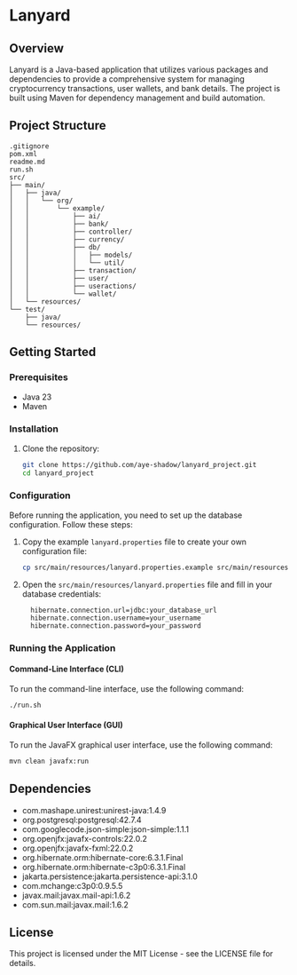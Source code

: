 # Lanyard

## Overview

Lanyard is a Java-based application that utilizes various packages and dependencies to provide a comprehensive system for managing cryptocurrency transactions, user wallets, and bank details. The project is built using Maven for dependency management and build automation.

## Project Structure

```
.gitignore  
pom.xml  
readme.md  
run.sh  
src/
├── main/
│   ├── java/
│   │   └── org/
│   │       └── example/
│   │           ├── ai/
│   │           ├── bank/
│   │           ├── controller/
│   │           ├── currency/
│   │           ├── db/
│   │           │   ├── models/
│   │           │   └── util/
│   │           ├── transaction/
│   │           ├── user/
│   │           ├── useractions/
│   │           └── wallet/
│   └── resources/
└── test/
    ├── java/
    └── resources/
```

## Getting Started

### Prerequisites

- Java 23
- Maven

### Installation

1. Clone the repository:
    ```sh
    git clone https://github.com/aye-shadow/lanyard_project.git
    cd lanyard_project
    ```

### Configuration

Before running the application, you need to set up the database configuration. Follow these steps:

1. Copy the example `lanyard.properties` file to create your own configuration file:
    ```sh
    cp src/main/resources/lanyard.properties.example src/main/resources/lanyard.properties
    ```

2. Open the `src/main/resources/lanyard.properties` file and fill in your database credentials:
    ```properties
      hibernate.connection.url=jdbc:your_database_url
      hibernate.connection.username=your_username
      hibernate.connection.password=your_password
    ```

### Running the Application

#### Command-Line Interface (CLI)

To run the command-line interface, use the following command:

```sh
./run.sh
```

#### Graphical User Interface (GUI)

To run the JavaFX graphical user interface, use the following command:

```sh
mvn clean javafx:run
```

## Dependencies

- com.mashape.unirest:unirest-java:1.4.9
- org.postgresql:postgresql:42.7.4
- com.googlecode.json-simple:json-simple:1.1.1
- org.openjfx:javafx-controls:22.0.2
- org.openjfx:javafx-fxml:22.0.2
- org.hibernate.orm:hibernate-core:6.3.1.Final
- org.hibernate.orm:hibernate-c3p0:6.3.1.Final
- jakarta.persistence:jakarta.persistence-api:3.1.0
- com.mchange:c3p0:0.9.5.5
- javax.mail:javax.mail-api:1.6.2
- com.sun.mail:javax.mail:1.6.2

## License

This project is licensed under the MIT License - see the LICENSE file for details.